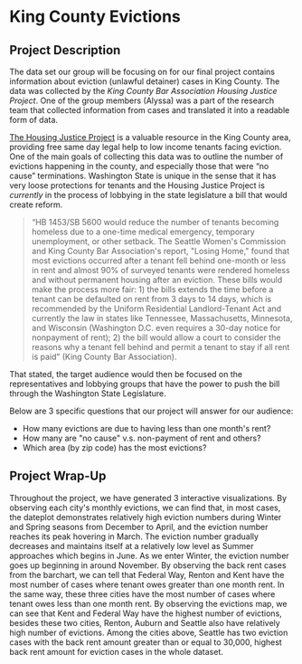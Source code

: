 # King County Evictions

## Project Description
The data set our group will be focusing on for our final project contains information about eviction (unlawful detainer) cases in King County. The data was collected by the *King County Bar Association Housing Justice Project*. One of the group members (Alyssa) was a part of the research team that collected information from cases and translated it into a readable form of data.

[The Housing Justice Project](https://www.kcba.org/For-the-Public/Free-Legal-Assistance/Housing-Justice-Project) is a valuable resource in the King County area, providing free same day legal help to low income tenants facing eviction. One of the main goals of collecting this data was to outline the number of evictions happening in the county, and especially those that were “no cause” terminations. Washington State is unique in the sense that it has very loose protections for tenants and the Housing Justice Project is _currently_ in the process of lobbying in the state legislature a bill that would create reform.

>“HB 1453/SB 5600 would reduce the number of tenants becoming homeless due to a one-time medical emergency, temporary unemployment, or other setback. The Seattle Women's Commission and King County Bar Association's report, "Losing Home," found that most evictions occurred after a tenant fell behind one-month or less in rent and almost 90% of surveyed tenants were rendered homeless and without permanent housing after an eviction. These bills would make the process more fair: 1) the bills extends the time before a tenant can be defaulted on rent from 3 days to 14 days, which is recommended by the Uniform Residential Landlord-Tenant Act and currently the law in states like Tennessee, Massachusetts, Minnesota, and Wisconsin (Washington D.C. even requires a 30-day notice for nonpayment of rent); 2) the bill would allow a court to consider the reasons why a tenant fell behind and permit a tenant to stay if all rent is paid” (King County Bar Association).

That stated, the target audience would then be focused on the representatives and lobbying groups that have the power to push the bill through the Washington State Legislature.

Below are 3 specific questions that our project will answer for our audience:
- How many evictions are due to having less than one month's rent?
- How many are "no cause" v.s. non-payment of rent and others?
- Which area (by zip code) has the most evictions?


## Project Wrap-Up

Throughout the project, we have generated 3 interactive visualizations. By observing each
city's monthly evictions, we can find that, in most cases, the dateplot demonstrates relatively high eviction numbers during Winter and Spring seasons from December to April, and the eviction number reaches its peak hovering in March. The eviction number gradually decreases and maintains 
itself at a relatively low level as Summer approaches which begins in June. As we enter Winter,
the eviction number goes up beginning in around November. By observing the back rent cases from
the barchart, we can tell that Federal Way, Renton and Kent have the most number of cases where tenant owes greater than one month rent. In the same way, these three cities have the most number of cases where tenant owes less than one month rent. By observing the evictions map, we can see that Kent and Federal Way have the highest number of evictions, besides these two cities, Renton, 
Auburn and Seattle also have relatively high number of evictions. Among the cities above, Seattle has two eviction cases with the back rent amount greater than or equal to 30,000, highest back rent amount for eviction cases in the whole dataset. 

